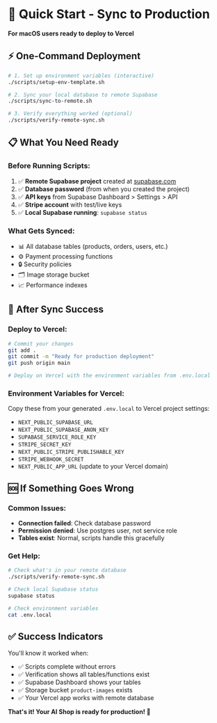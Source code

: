 # 🚀 Quick Start - Sync to Production

**For macOS users ready to deploy to Vercel**

## ⚡ One-Command Deployment

```bash
# 1. Set up environment variables (interactive)
./scripts/setup-env-template.sh

# 2. Sync your local database to remote Supabase
./scripts/sync-to-remote.sh

# 3. Verify everything worked (optional)
./scripts/verify-remote-sync.sh
```

## 📋 What You Need Ready

### **Before Running Scripts:**
1. ✅ **Remote Supabase project** created at [supabase.com](https://supabase.com)
2. ✅ **Database password** (from when you created the project)
3. ✅ **API keys** from Supabase Dashboard > Settings > API
4. ✅ **Stripe account** with test/live keys
5. ✅ **Local Supabase running**: `supabase status`

### **What Gets Synced:**
- 📊 All database tables (products, orders, users, etc.)
- ⚙️ Payment processing functions
- 🔒 Security policies
- 🗂️ Image storage bucket
- 📈 Performance indexes

## 🎯 After Sync Success

### **Deploy to Vercel:**
```bash
# Commit your changes
git add .
git commit -m "Ready for production deployment"
git push origin main

# Deploy on Vercel with the environment variables from .env.local
```

### **Environment Variables for Vercel:**
Copy these from your generated `.env.local` to Vercel project settings:
- `NEXT_PUBLIC_SUPABASE_URL`
- `NEXT_PUBLIC_SUPABASE_ANON_KEY`
- `SUPABASE_SERVICE_ROLE_KEY`
- `STRIPE_SECRET_KEY`
- `NEXT_PUBLIC_STRIPE_PUBLISHABLE_KEY`
- `STRIPE_WEBHOOK_SECRET`
- `NEXT_PUBLIC_APP_URL` (update to your Vercel domain)

## 🆘 If Something Goes Wrong

### **Common Issues:**
- **Connection failed**: Check database password
- **Permission denied**: Use postgres user, not service role
- **Tables exist**: Normal, scripts handle this gracefully

### **Get Help:**
```bash
# Check what's in your remote database
./scripts/verify-remote-sync.sh

# Check local Supabase status
supabase status

# Check environment variables
cat .env.local
```

## ✅ Success Indicators

You'll know it worked when:
- ✅ Scripts complete without errors
- ✅ Verification shows all tables/functions exist
- ✅ Supabase Dashboard shows your tables
- ✅ Storage bucket `product-images` exists
- ✅ Your Vercel app works with remote database

**That's it! Your AI Shop is ready for production! 🎉**
